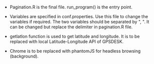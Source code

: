 * Pagination.R is the final file. run_program() is the entry point.

* Variables are specified in conf.properties. Use this file to change the variables if required. The two variables should be separated by ", ". It can be changed but replace the delimiter in pagination.R file.

* getlatlon function is used to get latitude and longitude. It is to be replaced with local Latitude-Longitude API of GPSDESK.

* Chrome is to be replaced with phantomJS for headless browsing (background).